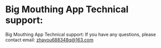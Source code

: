 # Big Mouthing App Technical support:

Big Mouthing App Technical support:
If you have any questions, please contact email: zhayou688348q@163.com


